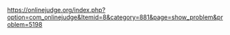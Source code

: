 https://onlinejudge.org/index.php?option=com_onlinejudge&Itemid=8&category=881&page=show_problem&problem=5198